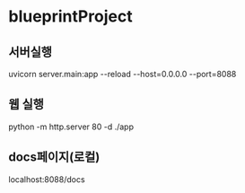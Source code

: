 # blueprintProject

## 서버실행

uvicorn server.main:app --reload --host=0.0.0.0 --port=8088 

## 웹 실행

python -m http.server 80 -d ./app

## docs페이지(로컬)

localhost:8088/docs